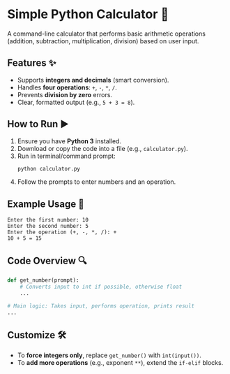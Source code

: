 
# **Simple Python Calculator** 🧮

A command-line calculator that performs basic arithmetic operations (addition, subtraction, multiplication, division) based on user input.

## **Features** ✨
- Supports **integers and decimals** (smart conversion).
- Handles **four operations**: `+`, `-`, `*`, `/`.
- Prevents **division by zero** errors.
- Clear, formatted output (e.g., `5 + 3 = 8`).

## **How to Run** ▶️
1. Ensure you have **Python 3** installed.
2. Download or copy the code into a file (e.g., `calculator.py`).
3. Run in terminal/command prompt:
   ```bash
   python calculator.py
   ```
4. Follow the prompts to enter numbers and an operation.

## **Example Usage** 📝
```
Enter the first number: 10
Enter the second number: 5
Enter the operation (+, -, *, /): +
10 + 5 = 15
```

## **Code Overview** 🔍
```python
def get_number(prompt):
    # Converts input to int if possible, otherwise float
    ...

# Main logic: Takes input, performs operation, prints result
...
```

## **Customize** 🛠️
- To **force integers only**, replace `get_number()` with `int(input())`.
- To **add more operations** (e.g., exponent `**`), extend the `if-elif` blocks.
